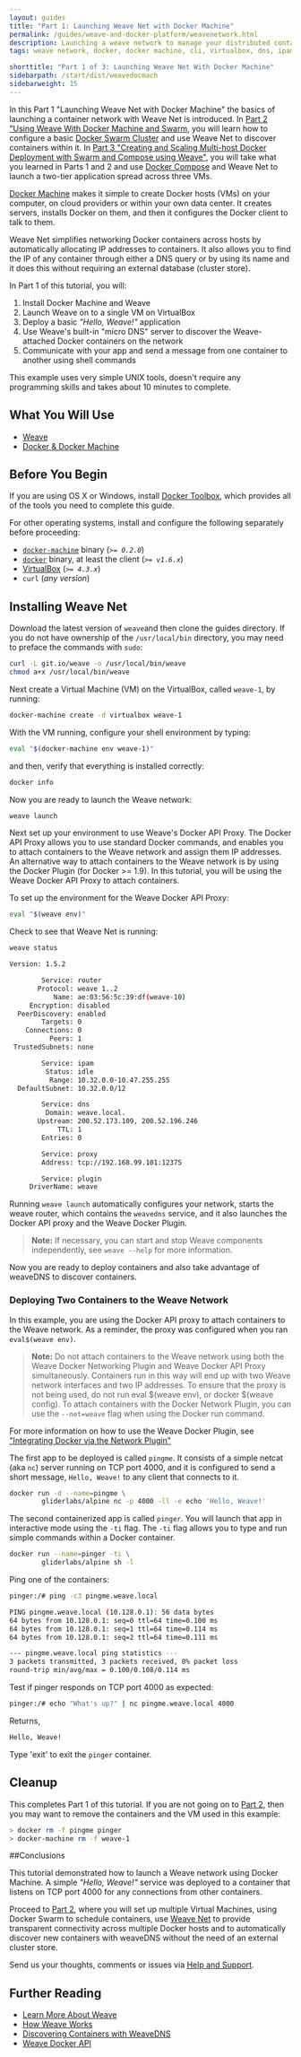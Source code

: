 ```yaml
---
layout: guides
title: "Part 1: Launching Weave Net with Docker Machine"
permalink: /guides/weave-and-docker-platform/weavenetwork.html
description: Launching a weave network to manage your distributed containerized applications
tags: weave network, docker, docker machine, cli, virtualbox, dns, ipam

shorttitle: "Part 1 of 3: Launching Weave Net With Docker Machine"
sidebarpath: /start/dist/weavedocmach
sidebarweight: 15
---
```


In this Part 1  "Launching Weave Net with Docker Machine" the basics of launching a container network with Weave Net is introduced. In [Part 2 "Using Weave With Docker Machine and Swarm](/part-2-using-weave-with-docker-machine-and-swarm/), you will learn how to configure a basic [Docker Swarm Cluster](https://docs.docker.com/swarm/) and use Weave Net to discover containers within it. In [Part 3 "Creating and Scaling Multi-host Docker Deployment with Swarm and Compose using Weave"](/part-3-creating-and-scaling-multi-host-docker-deployment-with-swarm-and-compose-using-weave/), you will take what you learned in Parts 1 and 2 and use [Docker Compose](https://docs.docker.com/compose/) and Weave Net to launch a two-tier application spread across three VMs. 

[Docker Machine](https://docs.docker.com/machine/) makes it simple to create Docker hosts (VMs) on your computer, on cloud providers or within your own data center. It creates servers, installs Docker on them, and then it configures the Docker client to talk to them.

Weave Net simplifies networking Docker containers across hosts by automatically allocating IP addresses to containers. It also allows you to find the IP of any container through either a DNS query or by using its name and it does this without requiring an external database (cluster store).

In Part 1 of this tutorial, you will:

  1. Install Docker Machine and Weave
  2. Launch Weave on to a single VM on VirtualBox
  3. Deploy a basic _"Hello, Weave!"_ application
  4. Use Weave's built-in "micro DNS" server to discover the Weave-attached Docker containers on the network
  5. Communicate with your app and send a message from one container to another using shell commands

This example uses very simple UNIX tools, doesn't require any programming skills and takes about 10 minutes to complete.

## What You Will Use

  - [Weave](http://weave.works)
  - [Docker & Docker Machine](https://docs.docker.com)

## Before You Begin

If you are using OS X or Windows, install [Docker Toolbox](https://www.docker.com/toolbox), which provides all of the tools you need to complete this guide.

For other operating systems, install and configure the following separately before proceeding:

  - [`docker-machine`](http://docs.docker.com/machine/#installation) binary (_`>= 0.2.0`_)
  - [`docker`](https://docs.docker.com/installation/#installation) binary, at least the client (_`>= v1.6.x`_)
  - [VirtualBox](https://www.virtualbox.org/wiki/Downloads) (_`>= 4.3.x`_)
  - `curl` (_any version_)

## Installing Weave Net

Download the latest version of `weave`and then clone the guides directory. If you do not have ownership of the `/usr/local/bin` directory, you may need to preface the commands with `sudo`:

~~~bash
curl -L git.io/weave -o /usr/local/bin/weave
chmod a+x /usr/local/bin/weave
~~~

Next create a Virtual Machine (VM) on the VirtualBox, called `weave-1`, by running:

~~~bash
docker-machine create -d virtualbox weave-1
~~~

With the VM running, configure your shell environment by typing:

~~~bash
eval "$(docker-machine env weave-1)"
~~~

and then, verify that everything is installed correctly:

~~~bash
docker info
~~~

Now you are ready to launch the Weave network:

~~~bash
weave launch
~~~

Next set up your environment to use Weave's Docker API Proxy. The Docker API Proxy allows you to use standard Docker commands, and enables you to attach containers to the Weave network and assign them IP addresses. An alternative way to attach containers to the Weave network is by using the Docker Plugin (for Docker >= 1.9). In this tutorial, you will be using the Weave Docker API Proxy to attach containers.

To set up the environment for the Weave Docker API Proxy:

~~~bash
eval "$(weave env)"
~~~

Check to see that Weave Net is running:

~~~bash
weave status

Version: 1.5.2 

        Service: router
       Protocol: weave 1..2
           Name: ae:03:56:5c:39:df(weave-10)
     Encryption: disabled
  PeerDiscovery: enabled
        Targets: 0
    Connections: 0
          Peers: 1
 TrustedSubnets: none

        Service: ipam
         Status: idle
          Range: 10.32.0.0-10.47.255.255
  DefaultSubnet: 10.32.0.0/12

        Service: dns
         Domain: weave.local.
       Upstream: 200.52.173.109, 200.52.196.246
            TTL: 1
        Entries: 0

        Service: proxy
        Address: tcp://192.168.99.101:12375

        Service: plugin
     DriverName: weave

~~~

Running `weave launch` automatically configures your network, starts the weave router, which contains the `weavedns` service, and it also launches the Docker API proxy and the Weave Docker Plugin. 

>**Note:** If necessary, you can start and stop Weave components independently, see `weave --help` for more information.

Now you are ready to deploy containers and also take advantage of weaveDNS to discover containers.

### Deploying Two Containers to the Weave Network

In this example, you are using the Docker API proxy to attach containers to the Weave network. As a reminder, the proxy was configured when you ran `eval$(weave env)`. 

>**Note:** Do not attach containers to the Weave network using both the Weave Docker Networking Plugin and Weave Docker API Proxy simultaneously. Containers run in this way will end up with two Weave network interfaces and two IP addresses. To ensure that the proxy is not being used, do not run eval $(weave env), or docker $(weave config). To attach containers with the Docker Network Plugin, you can use the `--net=weave` flag when using the Docker run command. 

For more information on how to use the Weave Docker Plugin, see ["Integrating Docker via the Network Plugin"](https://www.weave.works/docs/net/latest/plugin/)

The first app to be deployed is called `pingme`. It consists of a simple netcat (aka `nc`) server running on TCP port 4000, and it is configured to send a short message, `Hello, Weave!` to any client that connects to it.

~~~bash
docker run -d --name=pingme \
        gliderlabs/alpine nc -p 4000 -ll -e echo 'Hello, Weave!'
~~~

The second containerized app is called `pinger`. You will launch that app in interactive mode using the `-ti` flag. The `-ti` flag allows you to type and run simple commands within a Docker container.

~~~bash
docker run --name=pinger -ti \
        gliderlabs/alpine sh -l
~~~

Ping one of the containers:

~~~bash
pinger:/# ping -c3 pingme.weave.local
~~~

~~~bash
PING pingme.weave.local (10.128.0.1): 56 data bytes
64 bytes from 10.128.0.1: seq=0 ttl=64 time=0.100 ms
64 bytes from 10.128.0.1: seq=1 ttl=64 time=0.114 ms
64 bytes from 10.128.0.1: seq=2 ttl=64 time=0.111 ms

--- pingme.weave.local ping statistics ---
3 packets transmitted, 3 packets received, 0% packet loss
round-trip min/avg/max = 0.100/0.108/0.114 ms
~~~

Test if pinger responds on TCP port 4000 as expected:

~~~bash
pinger:/# echo "What's up?" | nc pingme.weave.local 4000
~~~

Returns,

~~~bash
Hello, Weave!
~~~

Type 'exit' to exit the `pinger` container.

## Cleanup

This completes Part 1 of this tutorial. If you are not going on to [Part 2](/part-2-using-weave-with-docker-machine-and-swarm/), then you may want to remove the containers and the VM used in this example:

~~~bash
> docker rm -f pingme pinger
> docker-machine rm -f weave-1
~~~

##Conclusions

This tutorial demonstrated how to launch a Weave network using Docker Machine. A simple  _"Hello, Weave!"_ service was deployed to a container that listens on TCP port 4000 for any connections from other containers.

Proceed to [Part 2](/part-2-using-weave-with-docker-machine-and-swarm/), where you will set up multiple Virtual Machines, using Docker Swarm to schedule containers, use [Weave Net](/weave-net/) to provide transparent connectivity across multiple Docker hosts and to automatically discover new containers with weaveDNS without the need of an external cluster store.

Send us your thoughts, comments or issues via [Help and Support](https://www.weave.works/help/).

## Further Reading

  *  [Learn More About Weave](/docs/net/latest/introducing-weave/)
  *  [How Weave Works](/docs/net/latest/how-it-works/)
  *  [Discovering Containers with WeaveDNS](/docs/net/latest/weavedns/)
  *  [Weave Docker API](/docs/net/latest/weave-docker-api/)
 

[ch1]: /part-1-launching-weave-net-with-docker-machine/
[ch2]: /part-2-using-weave-with-docker-machine-and-swarm/
[ch3]: /part-3-creating-and-scaling-multi-host-docker-deployment-with-swarm-and-compose-using-weave/
